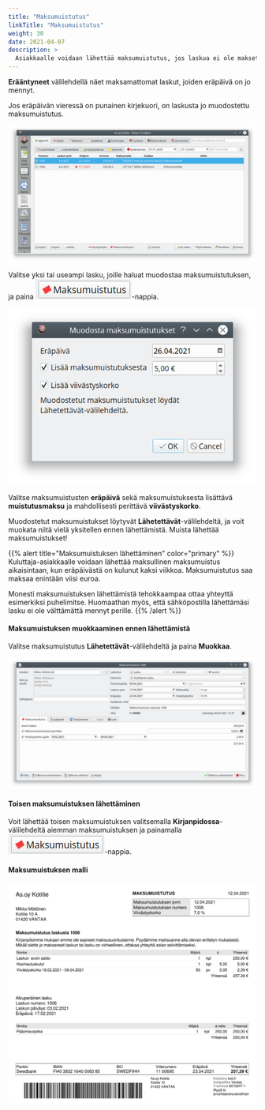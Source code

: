 ```yaml
---
title: "Maksumuistutus"
linkTitle: "Maksumuistutus"
weight: 30
date: 2021-04-07
description: >
  Asiakkaalle voidaan lähettää maksumuistutus, jos laskua ei ole maksettu ajoissa
---
```


**Erääntyneet** välilehdellä näet maksamattomat laskut, joiden eräpäivä on jo mennyt.

Jos eräpäivän vieressä on punainen kirjekuori, on laskusta jo muodostettu maksumuistutus.

![Erääntyneiden lista](eraantyneet.png)

Valitse yksi tai useampi lasku, joille haluat muodostaa maksumuistutuksen, ja paina ![**Maksumuistutus**](muistutusnappi.png)-nappia.

![Maksumuistutuksen muodostaminen](muodosta.png)

Valitse maksumuistusten **eräpäivä** sekä maksumuistuksesta lisättävä **muistutusmaksu** ja mahdollisesti perittävä **viivästyskorko**.

Muodostetut maksumuistukset löytyvät **Lähetettävät**-välilehdeltä, ja voit muokata niitä vielä yksitellen ennen lähettämistä. Muista lähettää maksumuistukset!

{{% alert title="Maksumuistuksen lähettäminen" color="primary" %}}
Kuluttaja-asiakkaalle voidaan lähettää maksullinen maksumuistus aikaisintaan, kun eräpäivästä on kulunut kaksi viikkoa. Maksumuistutus saa maksaa enintään viisi euroa.

Monesti maksumuistuksen lähettämistä tehokkaampaa ottaa yhteyttä esimerkiksi puhelimitse. Huomaathan myös, että sähköpostilla lähettämäsi lasku ei ole välttämättä mennyt perille.
{{% /alert %}}

#### Maksumuistuksen muokkaaminen ennen lähettämistä

Valitse maksumuistutus **Lähetettävät**-välilehdeltä ja paina **Muokkaa**.

![Maksumuistutuksen muokkaaminen](muokkaaminen.png)

#### Toisen maksumuistuksen lähettäminen

Voit lähettää toisen maksumuistuksen valitsemalla **Kirjanpidossa**-välilehdeltä aiemman maksumuistuksen ja painamalla ![**Maksumuistutus**](muistutusnappi.png)-nappia.

#### Maksumuistuksen malli

![Esimerkkimaksumuistutus](malli.png)
